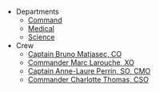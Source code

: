 * Departments
  * [Command](dep/command-dep.md)
  * [Medical](dep/medical-dep.md)
  * [Science](dep/science-dep.md)
* Crew
  * [Captain Bruno Matjasec, CO](crew/co.md)
  * [Commander Marc Larouche, XO](crew/xo.md)
  * [Captain Anne-Laure Perrin, SO, CMO](crew/cmo.md)
  * [Commander Charlotte Thomas, CSO](crew/cso.md)